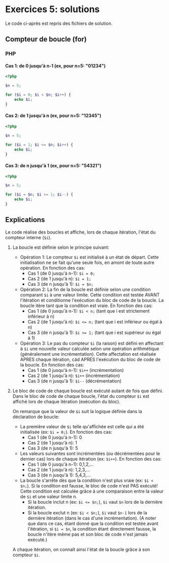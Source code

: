 # Exercices 5: solutions

Le code ci-après est repris des fichiers de solution.

## Compteur de boucle (for)

### PHP

#### Cas 1: de 0 jusqu'à n-1 (ex, pour n=5: "01234")

```php
<?php

$n = 5;

for ($i = 0; $i < $n; $i++) {
    echo $i;
}
```

#### Cas 2: de 1 jusqu'à n (ex, pour n=5: "12345")

```php
<?php

$n = 5;

for ($i = 1; $i <= $n; $i++) {
    echo $i;
}
```

#### Cas 3: de n jusqu'à 1 (ex, pour n=5: "54321")

```php
<?php

$n = 5;

for ($i = $n; $i >= 1; $i--) {
    echo $i;
}
```


## Explications

Le code réalise des boucles et affiche, lors de chaque itération, l'état du compteur interne (`$i`).

 1. La boucle est définie selon le principe suivant:
    - Opération 1: Le compteur `$i` est initialisé à un état de départ. Cette initialisation ne se fait qu'une seule fois, en amont de toute autre opération. En fonction des cas:
        - Cas 1 (de 0 jusqu'à n-1): `$i = 0;`
        - Cas 2 (de 1 jusqu'à n): `$i = 1;`
        - Cas 3 (de n jusqu'à 1): `$i = $n;`
    - Opération 2: La fin de la boucle est définie selon une condition comparant `$i` à une valeur limite. Cette condition est testée AVANT l'itération et conditionne l'exécution du bloc de code de la boucle. La boucle itère tant que la condition est vraie. En fonction des cas:
        - Cas 1 (de 0 jusqu'à n-1): `$i < n;` (tant que i est strictement inférieur à n)
        - Cas 2 (de 1 jusqu'à n): `$i <= n;` (tant que i est inférieur ou égal à n)
        - Cas 3 (de n jusqu'à 1): `$i >= 1;` (tant que i est supérieur ou égal à 1)
    - Opération 3: Le pas du compteur `$i` (la raison) est défini en affectant à `$i` une nouvelle valeur calculée selon une opération arithmétique (généralement une incrémentation). Cette affectation est réalisée APRES chaque itération, càd APRES l'exécution du bloc de code de la boucle. En fonction des cas:
        - Cas 1 (de 0 jusqu'à n-1): `$i++` (incrémentation)
        - Cas 2 (de 1 jusqu'à n): `$i++` (incrémentation)
        - Cas 3 (de n jusqu'à 1): `$i--` (décrémentation)

 2. Le bloc de code de chaque boucle est exécuté autant de fois que défini. Dans le bloc de code de chaque boucle, l'état du compteur `$i` est affiché lors de chaque itération (exécution du bloc).
 
    On remarque que la valeur de `$i` suit la logique définie dans la déclaration de boucle:
    - La première valeur de `$i` telle qu'affichée est celle qui a été initialisée (ex: `$i = 0;`). En fonction des cas:
        - Cas 1 (de 0 jusqu'à n-1): 0
        - Cas 2 (de 1 jusqu'à n): 1
        - Cas 3 (de n jusqu'à 1): 5
    - Les valeurs suivantes sont incrémentées (ou décrémentées pour le dernier cas) lors de chaque itération (ex: `$i++`). En fonction des cas:
        - Cas 1 (de 0 jusqu'à n-1): 0,1,2,...
        - Cas 2 (de 1 jusqu'à n): 1,2,3,...
        - Cas 3 (de n jusqu'à 1): 5,4,3,...
    - La boucle s'arrête dès que la condition n'est plus vraie (ex: `$i < $n;`). Si la condition est fausse, le bloc de code n'est PAS exécuté! Cette condition est calculée grâce à une comparaison entre la valeur de `$i` et une valeur limite n.
        - Si la boucle inclut n (ex: `$i <= $n;`), `$i` vaut `$n` lors de la dernière itération.
        - Si la boucle exclut n (ex: `$i < $n;`), `$i` vaut `$n-1` lors de la dernière itération (dans le cas d'une incrémentation). (A noter que dans ce cas, étant donné que la condition est testée avant l'itération, si `$i = $n`, la condition étant directement fausse, la boucle n'itère même pas et son bloc de code n'est jamais exécuté.)

    A chaque itération, on connaît ainsi l'état de la boucle grâce à son compteur `$i`.
